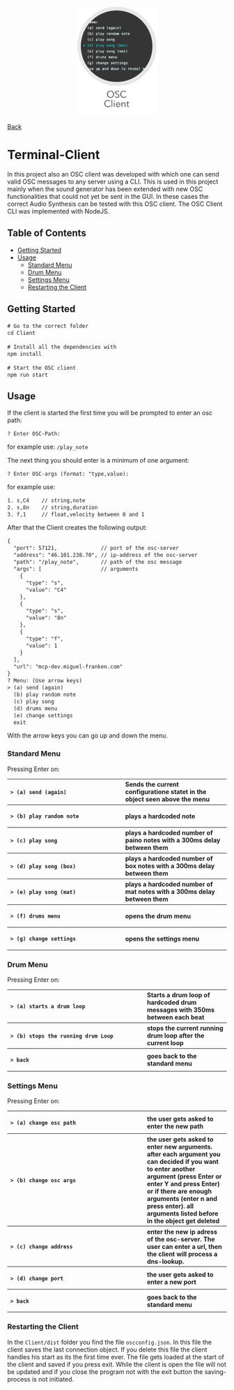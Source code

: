 <div align="center">
    <img src="images/client.png" alt="client" height="250px">
</div>

[Back](../README.md)

# Terminal-Client
In this project also an OSC client was developed with which one can send valid OSC messages to any server using a CLI.
This is used in this project mainly when the sound generator has been extended with new OSC functionalities that could not yet be sent in the GUI.
In these cases the correct Audio Synthesis can be tested with this OSC client.
The OSC Client CLI was implemented with NodeJS.

## Table of Contents
- [Getting Started](#getting-started)
- [Usage](#usage)
  * [Standard Menu](#standard-menu)
  * [Drum Menu](#drum-menu)
  * [Settings Menu](#settings-menu)
  * [Restarting the Client](#restarting-the-client)
  

## Getting Started

```
# Go to the correct folder
cd Client

# Install all the dependencies with
npm install

# Start the OSC client
npm run start
```

## Usage
If the client is started the first time you will be prompted to 
enter an osc path:
```
? Enter OSC-Path:  
```
for example use: `/play_note`

The next thing you should enter is a minimum of one argument:
```
? Enter OSC-args (format: "type,value):
```
for example use: 
```
1. s,C4    // string,note
2. s,8n    // string,duration 
3. f,1     // float,velocity between 0 and 1
```

After that the Client creates the following output:
```
{
  "port": 57121,              // port of the osc-server
  "address": "46.101.238.70", // ip-address of the osc-server
  "path": "/play_note",       // path of the osc message
  "args": [                   // arguments
    {
      "type": "s",
      "value": "C4"
    },
    {
      "type": "s",
      "value": "8n"
    },
    {
      "type": "f",
      "value": 1
    }
  ],
  "url": "mcp-dev.miguel-franken.com"
}
? Menu: (Use arrow keys)
> (a) send (again)
  (b) play random note
  (c) play song
  (d) drums menu
  (e) change settings
  exit
```

With the arrow keys you can go up and down the menu.

### Standard Menu

Pressing Enter on:
<table style="width:100%;text-align:left;">
<tr>
<th style="min-width:250px;">

```
> (a) send (again)
```
</th>
<th>Sends the current configuratione statet in the object seen above the menu</th></tr><tr><th>

```
> (b) play random note
```
</th><th>plays a hardcoded note</th></tr>
<tr><th>

```
> (c) play song
```
</th><th>plays a hardcoded number of paino notes with a 300ms delay between them</th></tr>
<tr><th>

```
> (d) play song (box)
```
</th><th>plays a hardcoded number of box notes with a 300ms delay between them</th></tr>
<tr><th>

```
> (e) play song (mat)
```
</th><th>plays a hardcoded number of mat notes with a 300ms delay between them</th></tr>
<tr><th>

```
> (f) drums menu
```
</th><th>opens the drum menu</th></tr>
<tr><th>

```
> (g) change settings
```
</th><th>opens the settings menu</th></tr>
</table>

### Drum Menu
Pressing Enter on:
<table style="width:100%;text-align:left;">
<tr>
<th style="min-width:300px;">

```
> (a) starts a drum loop 
```
</th>
<th>Starts a drum loop of hardcoded drum messages with 350ms between each beat</th></tr><tr><th>

```
> (b) stops the running drum Loop
```
</th><th>stops the current running drum loop after the current loop</th></tr>
<tr><th>

```
> back
```
</th><th>goes back to the standard menu</th></tr>
</table>

### Settings Menu
Pressing Enter on:
<table style="width:100%;text-align:left;">
<tr>
<th style="min-width:300px;">

```
> (a) change osc path 
```
</th>
<th>the user gets asked to enter the new path</th></tr><tr><th>

```
> (b) change osc args
```
</th><th>the user gets asked to enter new arguments. after each argument you can decided if you want to enter another argument (press Enter or enter Y and press Enter) or if there are enough arguments (enter n and press enter). all arguments listed before in the object get deleted</th></tr>
<tr><th>

```
> (c) change address
```
</th><th>enter the new ip adress of the osc-server. The user can enter a url, then the client will process a dns-lookup.</th></tr>
<tr><th>

```
> (d) change port
```
</th><th>the user gets asked to enter a new port</th></tr>
<tr><th>

```
> back
```
</th><th>goes back to the standard menu</th></tr>
</table>


### Restarting the Client
In the `Client/dist` folder you find the file `oscconfig.json`.
In this file the client saves the last connection object.
If you delete this file the client handles his start as its the first time ever.
The file gets loaded at the start of the client and saved if you press exit.
While the client is open the file will not be updated and if you close the program
not with the exit button the saving-process is not initiated.

